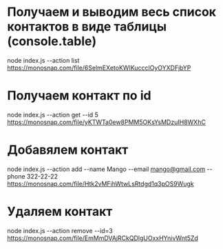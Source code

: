 # Получаем и выводим весь список контактов в виде таблицы (console.table)

node index.js --action list
https://monosnap.com/file/6SelmEXetoKWIKuccclOyOYXDFjbYP

# Получаем контакт по id

node index.js --action get --id 5
https://monosnap.com/file/yKTWTa0ew8PMM5OKsYsMDzuIH8WXhC

# Добавялем контакт

node index.js --action add --name Mango --email mango@gmail.com --phone 322-22-22
https://monosnap.com/file/Htk2vMFihWtwLsRtdgd1q3pOS9Wugk

# Удаляем контакт

node index.js --action remove --id=3
https://monosnap.com/file/EmMmDVAjRCkQDlgUOxxHYnivWnt5Zd
